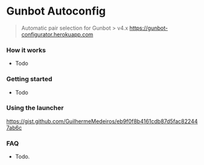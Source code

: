 # Gunbot Autoconfig
> Automatic pair selection for Gunbot > v4.x
https://gunbot-configurator.herokuapp.com

### How it works
- Todo

### Getting started
- Todo

### Using the launcher
https://gist.github.com/GuilhermeMedeiros/eb9f0f8b4161cdb87d5fac822447ab6c

### FAQ
- Todo.
